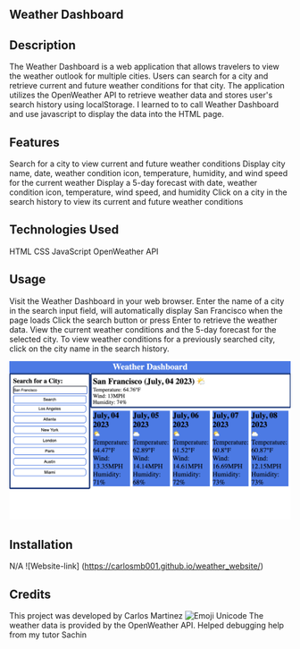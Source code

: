 ## Weather Dashboard

## Description
The Weather Dashboard is a web application that allows travelers to view the weather outlook for multiple cities. Users can search for a city and retrieve current and future weather conditions for that city. The application utilizes the OpenWeather API to retrieve weather data and stores user's search history using localStorage.
I learned to to call Weather Dashboard and use javascript to display the data into the HTML page.

## Features
Search for a city to view current and future weather conditions
Display city name, date, weather condition icon, temperature, humidity, and wind speed for the current weather
Display a 5-day forecast with date, weather condition icon, temperature, wind speed, and humidity
Click on a city in the search history to view its current and future weather conditions

## Technologies Used
HTML
CSS
JavaScript
OpenWeather API

## Usage
Visit the Weather Dashboard in your web browser.
Enter the name of a city in the search input field, will automatically display San Francisco when the page loads 
Click the search button or press Enter to retrieve the weather data.
View the current weather conditions and the 5-day forecast for the selected city.
To view weather conditions for a previously searched city, click on the city name in the search history.

![Weather dashboard](assests/weather_app.png)
## Installation
N/A
![Website-link] (https://carlosmb001.github.io/weather_website/)
## Credits
This project was developed by Carlos Martinez
![Emoji Unicode](https://emojiterra.com/)
The weather data is provided by the OpenWeather API.
Helped debugging help from my tutor Sachin